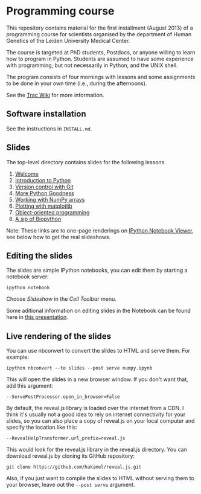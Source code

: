 Programming course
==================

This repository contains material for the first installment (August 2013) of
a programming course for scientists organised by the department of Human
Genetics of the Leiden University Medical Center.

The course is targeted at PhD students, Postdocs, or anyone willing to learn
how to program in Python. Students are assumed to have some experience with
programming, but not necessarily in Python, and the UNIX shell.

The program consists of four mornings with lessons and some assignments to
be done in your own time (i.e., during the afternoons).

See the [Trac Wiki](https://humgenprojects.lumc.nl/trac/programming-course)
for more information.


Software installation
---------------------

See the instructions in `INSTALL.md`.


Slides
------

The top-level directory contains slides for the following lessons.

1. [Welcome](http://nbviewer.ipython.org/urls/raw.github.com/LUMC/programming-course/master/welcome.ipynb)
2. [Introduction to Python](http://nbviewer.ipython.org/urls/raw.github.com/LUMC/programming-course/master/python.ipynb)
3. [Version control with Git](http://nbviewer.ipython.org/urls/raw.github.com/LUMC/programming-course/master/git.ipynb)
4. [More Python Goodness](http://nbviewer.ipython.org/urls/raw.github.com/LUMC/programming-course/master/more-python.ipynb)
5. [Working with NumPy arrays](http://nbviewer.ipython.org/urls/raw.github.com/LUMC/programming-course/master/numpy.ipynb)
6. [Plotting with matplotlib](http://nbviewer.ipython.org/urls/raw.github.com/LUMC/programming-course/master/matplotlib.ipynb)
7. [Object-oriented programming](http://nbviewer.ipython.org/urls/raw.github.com/LUMC/programming-course/master/classes.ipynb)
8. [A sip of Biopython](http://nbviewer.ipython.org/urls/raw.github.com/LUMC/programming-course/master/biopython.ipynb)

Note: These links are to one-page renderings on [IPython Notebook Viewer](http://nbviewer.ipython.org/), see below how to get the real slideshows.


Editing the slides
------------------

The slides are simple IPython notebooks, you can edit them by starting a
notebook server:

    ipython notebook

Choose *Slideshow* in the *Cell Toolbar* menu.

Some aditional information on editing slides in the Notebook can be found
here in [this presentation](http://www.slideviper.oquanta.info/tutorial/slideshow_tutorial_slides.html).


Live rendering of the slides
----------------------------

You can use nbconvert to convert the slides to HTML and serve them. For
example:

    ipython nbconvert --to slides --post serve numpy.ipynb

This will open the slides in a new browser window. If you don't want that, add
this argument:

    --ServePostProcessor.open_in_browser=False

By default, the reveal.js library is loaded over the internet from a CDN. I
think it's usually not a good idea to rely on internet connectivity for your
slides, so you can also place a copy of reveal.js on your local computer and
specify the location like this:

    --RevealHelpTransformer.url_prefix=reveal.js

This would look for the reveal.js library in the reveal.js directory. You can
download reveal.js by cloning its GitHub repository:

    git clone https://github.com/hakimel/reveal.js.git

Also, if you just want to compile the slides to HTML without serving them to
your browser, leave out the `--post serve` argument.
